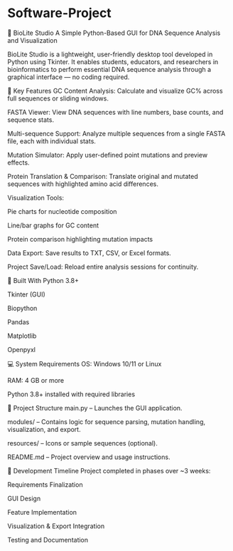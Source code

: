 # Software-Project
🔬 BioLite Studio
A Simple Python-Based GUI for DNA Sequence Analysis and Visualization

BioLite Studio is a lightweight, user-friendly desktop tool developed in Python using Tkinter. It enables students, educators, and researchers in bioinformatics to perform essential DNA sequence analysis through a graphical interface — no coding required.

🚀 Key Features
GC Content Analysis: Calculate and visualize GC% across full sequences or sliding windows.

FASTA Viewer: View DNA sequences with line numbers, base counts, and sequence stats.

Multi-sequence Support: Analyze multiple sequences from a single FASTA file, each with individual stats.

Mutation Simulator: Apply user-defined point mutations and preview effects.

Protein Translation & Comparison: Translate original and mutated sequences with highlighted amino acid differences.

Visualization Tools:

Pie charts for nucleotide composition

Line/bar graphs for GC content

Protein comparison highlighting mutation impacts

Data Export: Save results to TXT, CSV, or Excel formats.

Project Save/Load: Reload entire analysis sessions for continuity.

🧰 Built With
Python 3.8+

Tkinter (GUI)

Biopython

Pandas

Matplotlib

Openpyxl

💻 System Requirements
OS: Windows 10/11 or Linux

RAM: 4 GB or more

Python 3.8+ installed with required libraries

📁 Project Structure
main.py – Launches the GUI application.

modules/ – Contains logic for sequence parsing, mutation handling, visualization, and export.

resources/ – Icons or sample sequences (optional).

README.md – Project overview and usage instructions.

📅 Development Timeline
Project completed in phases over ~3 weeks:

Requirements Finalization

GUI Design

Feature Implementation

Visualization & Export Integration

Testing and Documentation

